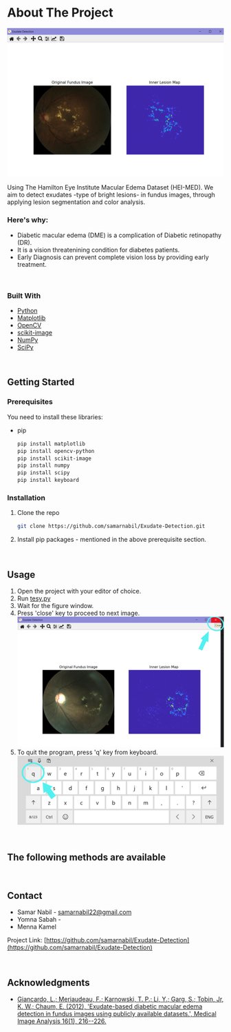 # About The Project

![My Image](./image-readme/app.png)

Using The Hamilton Eye Institute Macular Edema Dataset (HEI-MED). We aim to detect exudates -type of bright lesions- in fundus images, through applying lesion segmentation and color analysis. 

### Here's why:
* Diabetic macular edema (DME) is a complication of Diabetic retinopathy (DR).
* It is a vision threatenining condition for diabetes patients.
* Early Diagnosis can prevent complete vision loss by providing early treatment.

&nbsp;
### Built With

* [Python](https://www.python.org/)
* [Matplotlib](https://matplotlib.org/)
* [OpenCV](https://opencv.org/)
* [scikit-image](https://scikit-image.org/)
* [NumPy](https://numpy.org/)
* [SciPy](https://scipy.org/)  


&nbsp;

## Getting Started

### Prerequisites

You need to install these libraries:
* pip
  ```sh
  pip install matplotlib
  pip install opencv-python
  pip install scikit-image
  pip install numpy
  pip install scipy
  pip install keyboard
  ```

### Installation

1. Clone the repo
   ```sh
   git clone https://github.com/samarnabil/Exudate-Detection.git
   ```
3. Install pip packages - mentioned in the above prerequisite section.

&nbsp;
## Usage

1. Open the project with your editor of choice.
2. Run [tesy.py](test.py)
3. Wait for the figure window.
4. Press 'close' key to proceed to next image.
    ![My Image](./image-readme/arrow.png)
5. To quit the program, press 'q' key from keyboard.
    ![My Image](./image-readme/key.png)

&nbsp;
## The following methods are available


&nbsp;
## Contact

* Samar Nabil - samarnabil22@gmail.com 
* Yomna Sabah - 
* Menna Kamel

Project Link: [https://github.com/samarnabil/Exudate-Detection](https://github.com/samarnabil/Exudate-Detection)


&nbsp;
## Acknowledgments

* [Giancardo, L.; Meriaudeau, F.; Karnowski, T. P.; Li, Y.; Garg, S.; Tobin, Jr, K. W.; Chaum, E. (2012), 'Exudate-based diabetic macular edema detection in fundus images using publicly available datasets.', Medical Image Analysis 16(1), 216--226.](https://www.sciencedirect.com/science/article/abs/pii/S1361841511001010?via%3Dihub)

